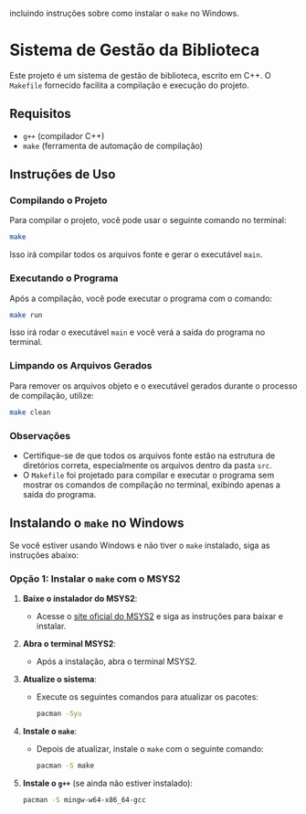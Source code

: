  

incluindo instruções sobre como instalar o `make` no Windows.


# Sistema de Gestão da Biblioteca

Este projeto é um sistema de gestão de biblioteca, escrito em C++. O `Makefile` fornecido facilita a compilação e execução do projeto.

## Requisitos

- `g++` (compilador C++)
- `make` (ferramenta de automação de compilação)

## Instruções de Uso

### Compilando o Projeto

Para compilar o projeto, você pode usar o seguinte comando no terminal:

```bash
make 
```

Isso irá compilar todos os arquivos fonte e gerar o executável `main`.

### Executando o Programa

Após a compilação, você pode executar o programa com o comando:

```bash
make run
```

Isso irá rodar o executável `main` e você verá a saída do programa no terminal.

### Limpando os Arquivos Gerados

Para remover os arquivos objeto e o executável gerados durante o processo de compilação, utilize:

```bash
make clean
```

### Observações

- Certifique-se de que todos os arquivos fonte estão na estrutura de diretórios correta, especialmente os arquivos dentro da pasta `src`.
- O `Makefile` foi projetado para compilar e executar o programa sem mostrar os comandos de compilação no terminal, exibindo apenas a saída do programa.

## Instalando o `make` no Windows

Se você estiver usando Windows e não tiver o `make` instalado, siga as instruções abaixo:

### Opção 1: Instalar o `make` com o MSYS2

1. **Baixe o instalador do MSYS2**:
   - Acesse o [site oficial do MSYS2](https://www.msys2.org/) e siga as instruções para baixar e instalar.

2. **Abra o terminal MSYS2**:
   - Após a instalação, abra o terminal MSYS2.

3. **Atualize o sistema**:
   - Execute os seguintes comandos para atualizar os pacotes:
     ```bash
     pacman -Syu
     ```

4. **Instale o `make`**:
   - Depois de atualizar, instale o `make` com o seguinte comando:
     ```bash
     pacman -S make
     ```

5. **Instale o `g++`** (se ainda não estiver instalado):
   ```bash
   pacman -S mingw-w64-x86_64-gcc
   ```
